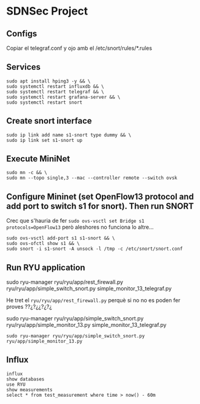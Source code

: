 # SDNSec Project

## Configs

Copiar el telegraf.conf y ojo amb el /etc/snort/rules/*.rules

## Services

```
sudo apt install hping3 -y && \
sudo systemctl restart influxdb && \
sudo systemctl restart telegraf && \
sudo systemctl restart grafana-server && \
sudo systemctl restart snort
```

## Create snort interface

```
sudo ip link add name s1-snort type dummy && \
sudo ip link set s1-snort up
```

## Execute MiniNet

```
sudo mn -c && \
sudo mn --topo single,3 --mac --controller remote --switch ovsk
```
## Configure Mininet (set OpenFlow13 protocol and add port to switch s1 for snort). Then run SNORT


Crec que s'hauria de fer `sudo ovs-vsctl set Bridge s1 protocols=OpenFlow13` però aleshores no funciona lo altre...
```
sudo ovs-vsctl add-port s1 s1-snort && \
sudo ovs-ofctl show s1 && \
sudo snort -i s1-snort -A unsock -l /tmp -c /etc/snort/snort.conf
```

## Run RYU application

sudo ryu-manager ryu/ryu/app/rest_firewall.py ryu/ryu/app/simple_switch_snort.py simple_monitor_13_telegraf.py

He tret el `ryu/ryu/app/rest_firewall.py` perquè si no no es poden fer proves ??¿?¿¿?¿?¿

sudo ryu-manager ryu/ryu/app/simple_switch_snort.py ryu/ryu/app/simple_monitor_13.py simple_monitor_13_telegraf.py

```
sudo ryu-manager ryu/ryu/app/simple_switch_snort.py ryu/app/simple_monitor_13.py
```

## Influx

```
influx
show databases
use RYU
show measurements
select * from test_measurement where time > now() - 60m
```
